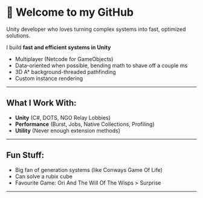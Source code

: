 # 👋 Welcome to my GitHub

Unity developer who loves turning complex systems into fast, optimized solutions.

I build **fast and efficient systems in Unity**
- Multiplayer (Netcode for GameObjects)
- Data-oriented when possible, bending math to shave off a couple ms
- 3D A* background-threaded pathfinding
- Custom instance rendering  

---

## What I Work With:
- **Unity** (C#, DOTS, NGO Relay Lobbies)  
- **Performance** (Burst, Jobs, Native Collections, Profiling)  
- **Utility** (Never enough extension methods)

---

## **Fun Stuff**:
- Big fan of generation systems (like Conways Game Of Life)
- Can solve a rubix cube
- Favourite Game: Ori And The Will Of The Wisps > Surprise

---
